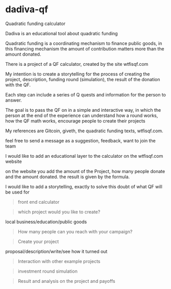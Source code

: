 # dadiva-qf
Quadratic funding calculator


Dadiva is an educational tool about quadratic funding

Quadratic funding is a coordinating mechanism to finance public goods, in this financing mechanism the amount of contribution matters more than the amount donated.

There is a project of a QF calculator, created by the site wtfisqf.com
 
My intention is to create a storytelling for the process of creating the project, description, funding round (simulation), the result of the donation with the QF. 

Each step can include a series of Q
quests and information for the person to answer.

The goal is to pass the QF on in a simple and interactive way, in which the person at the end of the experience can understand how a round works, how the QF math works, encourage people to create their projects

My references are Gitcoin, giveth, the quadratic funding texts,  wtfisqf.com.

feel free to send a message as a suggestion, feedback, want to join the team

I would like to add an educational layer to the calculator on the wtfisqf.com website

on the website you add the amount of the Project, how many people donate and the amount donated. the result is given by the formula.

I would like to add a storytelling, exactly to solve this doubt of what QF will be used for

> front end calculator

> which project would you like to create?

local business/education/public goods

> How many people can you reach with your campaign?

> Create your project

proposal/description/write/see how it turned out

> Interaction with other example projects

> investment round simulation

> Result and analysis on the project and payoffs

